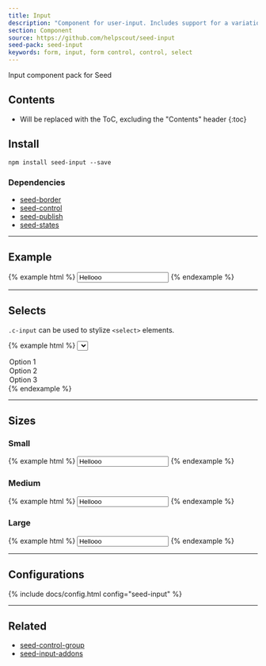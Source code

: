 ```yaml
---
title: Input
description: "Component for user-input. Includes support for a variation of sizes and states."
section: Component
source: https://github.com/helpscout/seed-input
seed-pack: seed-input
keywords: form, input, form control, control, select
---
```


Input component pack for Seed

## Contents

* Will be replaced with the ToC, excluding the "Contents" header
{:toc}

## Install

```
npm install seed-input --save
```


### Dependencies

* [seed-border](/seed/packs/seed-border)
* [seed-control](/seed/packs/seed-control)
* [seed-publish](/seed/packs/seed-publish)
* [seed-states](/seed/packs/seed-states)



---


## Example

{% example html %}
<input class="c-input" placeholder="Hello" value="Hellooo">
{% endexample %}



---



## Selects

`.c-input` can be used to stylize `<select>` elements.

{% example html %}
<select class="c-input">
  <option>Option 1</option>
  <option>Option 2</option>
  <option>Option 3</option>
</select>
{% endexample %}



----



## Sizes

### Small

{% example html %}
<input class="c-input c-input--sm" placeholder="Hello" value="Hellooo">
{% endexample %}


### Medium

{% example html %}
<input class="c-input c-input--md" placeholder="Hello" value="Hellooo">
{% endexample %}


### Large

{% example html %}
<input class="c-input c-input--lg" placeholder="Hello" value="Hellooo">
{% endexample %}



---



## Configurations

{% include docs/config.html config="seed-input" %}



---



## Related

* [seed-control-group](/seed/packs/seed-control-group)
* [seed-input-addons](/seed/packs/seed-input-addons)
